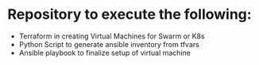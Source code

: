 # Repository to execute the following:
- Terraform in creating Virtual Machines for Swarm or K8s
- Python Script to generate ansible inventory from tfvars
- Ansible playbook to finalize setup of virtual machine

